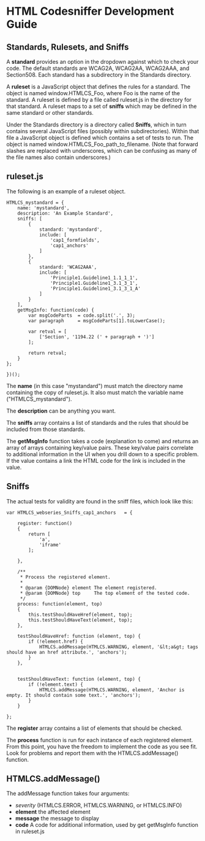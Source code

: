 # HTML Codesniffer Development Guide

## Standards, Rulesets, and Sniffs

A **standard** provides an option in the dropdown against which to check your code. The default standards are WCAG2A, WCAG2AA, WCAG2AAA, and Section508. Each standard has a subdirectory in the Standards directory.

A **ruleset** is a JavaScript object that defines the rules for a standard. The object is named window.HTMLCS_Foo, where Foo is the name of the standard. A ruleset is defined by a file called ruleset.js in the directory for that standard. A ruleset maps to a set of **sniffs** which may be defined in the same standard or other standards.

Under the Standards directory is a directory called **Sniffs**, which in turn contains several JavaScript files (possibly within subdirectories). Within that file a JavaScript object is defined which contains a set of tests to run. The object is named window.HTMLCS_Foo_path_to_filename. (Note that forward slashes are replaced with underscores, which can be confusing as many of the file names also contain underscores.)

## ruleset.js

The following is an example of a ruleset object.


	HTMLCS_mystandard = {
	    name: 'mystandard',
	    description: 'An Example Standard',
	    sniffs: [
	    	{
	            standard: 'mystandard',
	            include: [
	                'cap1_formfields',
	                'cap1_anchors'
	            ]
	        },
	        {
	            standard: 'WCAG2AAA',
	            include: [
	            	'Principle1.Guideline1_1.1_1_1',
	            	'Principle1.Guideline1_3.1_3_1',
	            	'Principle1.Guideline1_3.1_3_1_A'
	            ]
	        }
	    ],
	    getMsgInfo: function(code) {
	        var msgCodeParts  = code.split('.', 3);
	        var paragraph     = msgCodeParts[1].toLowerCase();

	        var retval = [
	            ['Section', '1194.22 (' + paragraph + ')']
	        ];

	        return retval;
	    }
	};

	})();

The **name** (in this case "mystandard") must match the directory name containing the copy of ruleset.js. It also must match the variable name ("HTMLCS_mystandard").

The **description** can be anything you want.

The **sniffs** array contains a list of standards and the rules that should be included from those standards.

The **getMsgInfo** function takes a code (explanation to come) and returns an array of arrays containing key/value pairs. These key/value pairs correlate to additional information in the UI when you drill down to a specific problem. If the value contains a link the HTML code for the link is included in the value.

## Sniffs

The actual tests for validity are found in the sniff files, which look like this:

	var HTMLCS_webseries_Sniffs_cap1_anchors   = {

	    register: function()
	    {
	        return [
	            'a',
	            'iframe'
	        ];

	    },

	    /**
	     * Process the registered element.
	     *
	     * @param {DOMNode} element The element registered.
	     * @param {DOMNode} top     The top element of the tested code.
	     */
	    process: function(element, top)
	    {
	        this.testShouldHaveHref(element, top);
	        this.testShouldHaveText(element, top);
	    },

	    testShouldHaveHref: function (element, top) {
	        if (!element.href) {
	            HTMLCS.addMessage(HTMLCS.WARNING, element, '&lt;a&gt; tags should have an href attribute.', 'anchors');
	        }
	    },


	    testShouldHaveText: function (element, top) {
	        if (!element.text) {
	            HTMLCS.addMessage(HTMLCS.WARNING, element, 'Anchor is empty. It should contain some text.', 'anchors');
	        }
	    }

	};

The **register** array contains a list of elements that should be checked.

The **process** function is run for each instance of each registered element. From this point, you have the freedom to implement the code as you see fit. Look for problems and report them with the HTMLCS.addMessage() function.

## HTMLCS.addMessage()

The addMessage function takes four arguments:
- *severity* (HTMLCS.ERROR, HTMLCS.WARNING, or HTMLCS.INFO)
- **element** the affected element
- **message** the message to display
- **code** A code for additional information, used by get getMsgInfo function in ruleset.js






